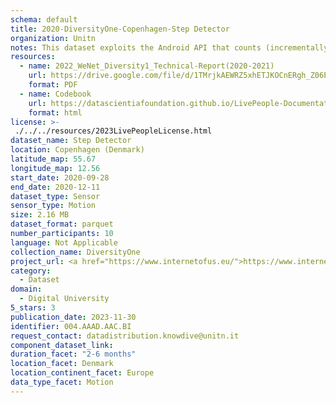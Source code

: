 ```yaml
---
schema: default
title: 2020-DiversityOne-Copenhagen-Step Detector
organization: Unitn
notes: This dataset exploits the Android API that counts (incrementally) the number of steps since the devices booted. The step detector sensor collects an event each time a step is taken by the user. The value reported by the sensor is always one, the fractional part being always zero, and the event timestamp is the time when the user’s foot hit the ground. It is part of Wenet Diversity 1 data collection, which contains data about the everyday life activities of students coming from 8 different universities located in China, Denmark, India, Italy, Mexico, Mongolia, Paraguay and UK. The data were collected via questionnaires, data coming from 27 smartphone sensors associated to thousand self-reported annotations over a period of 4 weeks.
resources:
  - name: 2022_WeNet_Diversity1_Technical-Report(2020-2021)
    url: https://drive.google.com/file/d/1TMrjkAEWRZ5xhETJKOCnERgh_Z06PO2E/view?usp=drive_link
    format: PDF
  - name: Codebook
    url: https://datascientiafoundation.github.io/LivePeople-Documentation/codebooks/2020_DV1_Copenhagen_stepdetector.html
    format: html
license: >-
 ./../../resources/2023LivePeopleLicense.html
dataset_name: Step Detector
location: Copenhagen (Denmark)
latitude_map: 55.67
longitude_map: 12.56
start_date: 2020-09-28
end_date: 2020-12-11
dataset_type: Sensor
sensor_type: Motion
size: 2.16 MB
dataset_format: parquet
number_participants: 10
language: Not Applicable
collection_name: DiversityOne
project_url: <a href="https://www.internetofus.eu/">https://www.internetofus.eu/</a>
category: 
  - Dataset
domain: 
  - Digital University
5_stars: 3
publication_date: 2023-11-30
identifier: 004.AAAD.AAC.BI
request_contact: datadistribution.knowdive@unitn.it
component_dataset_link: 
duration_facet: "2-6 months"
location_facet: Denmark
location_continent_facet: Europe
data_type_facet: Motion
---
```

